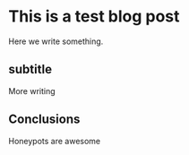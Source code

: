# This is a test blog post

Here we write something.

## subtitle

More writing

## Conclusions

Honeypots are awesome

